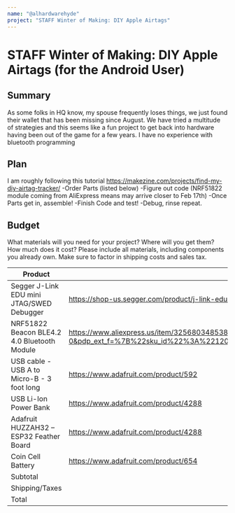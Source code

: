```yaml
---
name: "@alhardwarehyde"
project: "STAFF Winter of Making: DIY Apple Airtags"
---
```


# STAFF Winter of Making: DIY Apple Airtags (for the Android User)

## Summary

As some folks in HQ know, my spouse frequently loses things, we just found their wallet that has been missing since August. We have tried a multitude of strategies and this seems like a fun project to get back into hardware having been out of the game for a few years. I have no experience with bluetooth programming 

## Plan

I am roughly following this tutorial https://makezine.com/projects/find-my-diy-airtag-tracker/
-Order Parts (listed below)
-Figure out code (NRF51822 module coming from AliExpress means may arrive closer to Feb 17th)
-Once Parts get in, assemble!
-Finish Code and test!
-Debug, rinse repeat. 



## Budget

What materials will you need for your project? Where will you get them? How much does it cost? Please include all materials, including components you already own. Make sure to factor in shipping costs and sales tax.

| Product         | Supplier/Link                         | Cost   |
| --------------- | ------------------------------------- | ------ |
| Segger J-Link EDU mini JTAG/SWED Debugger  | https://shop-us.segger.com/product/j-link-edu-mini-8-08-91/ | $60 |
| NRF51822 Beacon BLE4.2 4.0 Bluetooth Module| https://www.aliexpress.us/item/3256803485380436.html?spm=a2g0o.productlist.main.1.a6af67e4dPJUqv&algo_pvid=0380ab0e-3e31-413c-b176-2ed57e573b42&algo_exp_id=0380ab0e-3e31-413c-b176-2ed57e573b42-0&pdp_ext_f=%7B%22sku_id%22%3A%2212000028906157906%22%7D&pdp_npi=2%40dis%21USD%216.2%216.2%21%21%21%21%21%40212278f516754394371805979d0665%2112000028906157906%21sea&curPageLogUid=6qktIuZITFIu  | $6.20 |
| USB cable - USB A to Micro-B - 3 foot long| https://www.adafruit.com/product/592 | $2.95 |
| USB Li-Ion Power Bank| https://www.adafruit.com/product/4288 | $26.95|
| Adafruit HUZZAH32 – ESP32 Feather Board| https://www.adafruit.com/product/4288 | $19.95|
| Coin Cell Battery| https://www.adafruit.com/product/654  | $0.95 |
| Subtotal|  | $117.00|
| Shipping/Taxes|  | $58.06|
| Total           |                                       | $175.06 |
